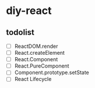 # diy-react


## todolist

* [ ] ReactDOM.render
* [ ] React.createElement
* [ ] React.Component
* [ ] React.PureComponent
* [ ] Component.prototype.setState
* [ ] React Lifecycle
